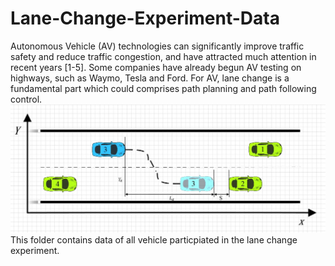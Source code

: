 # Lane-Change-Experiment-Data
Autonomous Vehicle (AV) technologies can significantly improve traffic safety and reduce traffic congestion, and have attracted much attention in recent years [1-5]. Some companies have already begun AV testing on highways, such as Waymo, Tesla and Ford. For AV, lane change is a fundamental part which could comprises path planning and path following control.
![](https://github.com/sgzzgit/Autonomous-Vehicle-Lane-Change-Experiment-Data/blob/master/Lane%20Change.JPG)
This folder contains data of all vehicle particpiated in the lane change experiment.